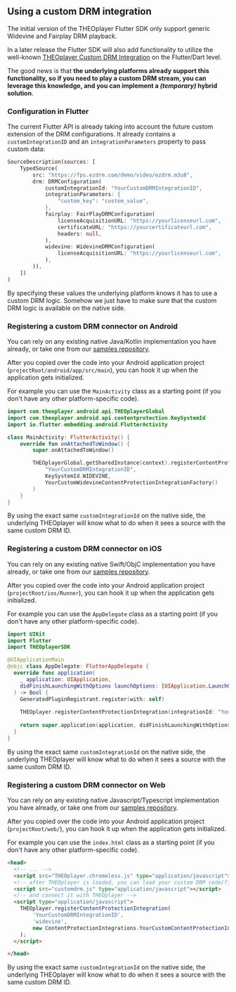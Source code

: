 ## Using a custom DRM integration

The initial version of the THEOplayer Flutter SDK only support generic Widevine and Fairplay DRM playback.

In a later release the Flutter SDK will also add functionality to utilize the well-known [THEOplayer Custom DRM Integration](https://github.com/THEOplayer/samples-drm-integration/tree/master) on the Flutter/Dart level.

The good news is that **the underlying platforms already support this functionality, so if you need to play a custom DRM stream, you can leverage this knowledge, and you can implement a _(temporary)_ hybrid solution**.

### Configuration in Flutter

The current Flutter API is already taking into account the future custom extension of the DRM configurations.
It already contains a `customIntegrationID` and an `integrationParameters` property to pass custom data:

```dart
SourceDescription(sources: [
    TypedSource(
        src: "https://fps.ezdrm.com/demo/video/ezdrm.m3u8",
        drm: DRMConfiguration(
            customIntegrationId: "YourCustomDRMIntegrationID",
            integrationParameters: {
                "custom_key": "custom_value",
            },
            fairplay: FairPlayDRMConfiguration(
                licenseAcquisitionURL: "https://yourlicenseurl.com",
                certificateURL: "https://yourcertificateurl.com",
                headers: null,
            ),
            widevine: WidevineDRMConfiguration(
                licenseAcquisitionURL: "https://yourlicenseurl.com",
            ),
        )),
    ])
)
```
By specifying these values the underlying platform knows it has to use a custom DRM logic.
Somehow we just have to make sure that the custom DRM logic is available on the native side.

### Registering a custom DRM connector on Android

You can rely on any existing native Java/Kotlin implementation you have already, or take one from our [samples repository](https://github.com/THEOplayer/samples-drm-integration/tree/master).

After you copied over the code into your Android application project (`projectRoot/android/app/src/main`), you can hook it up when the application gets initialized.

For example you can use the `MainActivity` class as a starting point (if you don't have any other platform-specific code).

```kotlin
import com.theoplayer.android.api.THEOplayerGlobal
import com.theoplayer.android.api.contentprotection.KeySystemId
import io.flutter.embedding.android.FlutterActivity

class MainActivity: FlutterActivity() {
    override fun onAttachedToWindow() {
        super.onAttachedToWindow()

        THEOplayerGlobal.getSharedInstance(context).registerContentProtectionIntegration(
            "YourCustomDRMIntegrationID",
            KeySystemId.WIDEVINE,
            YourCustomWidevineContentProtectionIntegrationFactory()
        )
    }
}
```

By using the exact same `customIntegrationId` on the native side, the underlying THEOplayer will know what to do when it sees a source with the same custom DRM ID.

### Registering a custom DRM connector on iOS

You can rely on any existing native Swift/ObjC implementation you have already, or take one from our [samples repository](https://github.com/THEOplayer/samples-drm-integration/tree/master).

After you copied over the code into your Android application project (`projectRoot/ios/Runner`), you can hook it up when the application gets initialized.

For example you can use the `AppDelegate` class as a starting point (if you don't have any other platform-specific code).

```swift
import UIKit
import Flutter
import THEOplayerSDK

@UIApplicationMain
@objc class AppDelegate: FlutterAppDelegate {
  override func application(
    _ application: UIApplication,
    didFinishLaunchingWithOptions launchOptions: [UIApplication.LaunchOptionsKey: Any]?
  ) -> Bool {
    GeneratedPluginRegistrant.register(with: self)
    
    THEOplayer.registerContentProtectionIntegration(integrationId: "YourCustomDRMIntegrationID" , keySystem: .FAIRPLAY, integrationFactory: YourCustomFairplayContentProtectionIntegrationFactory())
      
    return super.application(application, didFinishLaunchingWithOptions: launchOptions)
  }
}
```

By using the exact same `customIntegrationId` on the native side, the underlying THEOplayer will know what to do when it sees a source with the same custom DRM ID.

### Registering a custom DRM connector on Web

You can rely on any existing native Javascript/Typescript implementation you have already, or take one from our [samples repository](https://github.com/THEOplayer/samples-drm-integration/tree/master).

After you copied over the code into your Android application project (`projectRoot/web/`), you can hook it up when the application gets initialized.

For example you can use the `index.html` class as a starting point (if you don't have any other platform-specific code).

```html
<head>
  <!-- ... -->
  <script src="THEOplayer.chromeless.js" type="application/javascript"></script>
  <!-- after THEOplayer is loaded, you can load your custom DRM code/file -->
  <script src="customdrm.js" type="application/javascript"></script>
  <!-- and connect it with THEOplayer -->
  <script type="application/javascript">
    THEOplayer.registerContentProtectionIntegration(
        'YourCustomDRMIntegrationID',
        'widevine',
        new ContentProtectionIntegrations.YourCustomContentProtectionIntegrationFactory()
    );
  </script>

</head>
```

By using the exact same `customIntegrationId` on the native side, the underlying THEOplayer will know what to do when it sees a source with the same custom DRM ID.